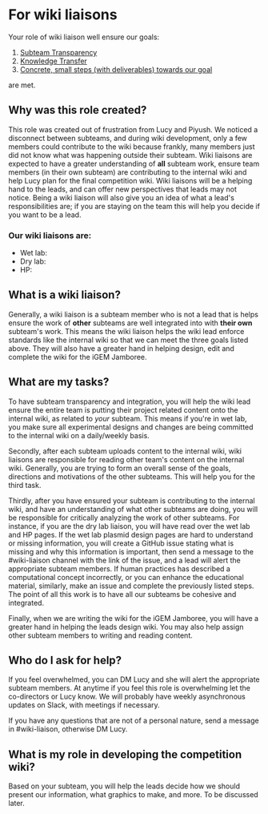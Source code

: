 # For wiki liaisons

Your role of wiki liaison well ensure our goals:

1. [Subteam Transparency](../index.md#subteam-transparency)
2. [Knowledge Transfer](../index.md#knowledge-transfer)
3. [Concrete, small steps (with deliverables) towards our goal](../index.md#concrete-small-steps-with-deliverables-towards-our-goal)

are met.

## Why was this role created? 
This role was created out of frustration from Lucy and Piyush. We noticed a disconnect between subteams, and during wiki development, only a few members could contribute to the wiki because frankly, many members just did not know what was happening outside their subteam. Wiki liaisons are expected to have a greater understanding of **all** subteam work, ensure team members (in their own subteam) are contributing to the internal wiki and help Lucy plan for the final competition wiki. Wiki liaisons will be a helping hand to the leads, and can offer new perspectives that leads may not notice. Being a wiki liaison will also give you an idea of what a lead's responsibilities are; if you are staying on the team this will help you decide if you want to be a lead.

### Our wiki liaisons are: 
- Wet lab:
- Dry lab:
- HP:

## What is a wiki liaison?
Generally, a wiki liaison is a subteam member who is not a lead that is helps ensure the work of **other** subteams are well integrated into with **their own** subteam's work. This means the wiki liaison helps the wiki lead enforce standards like the internal wiki so that we can meet the three goals listed above. They will also have a greater hand in helping design, edit and complete the wiki for the iGEM Jamboree.

## What are my tasks? 
To have subteam transparency and integration, you will help the wiki lead ensure the entire team is putting their project related content onto the internal wiki, as related to *your* subteam. This means if you're in wet lab, you make sure all experimental designs and changes are being committed to the internal wiki on a daily/weekly basis.

Secondly, after each subteam uploads content to the internal wiki, wiki liaisons are responsible for reading other team's content on the internal wiki. Generally, you are trying to form an overall sense of the goals, directions and motivations of the other subteams. This will help you for the third task.

Thirdly, after you have ensured your subteam is contributing to the internal wiki, and have an understanding of what other subteams are doing, you will be responsible for critically analyzing the work of other subteams. For instance, if you are the dry lab liaison, you will have read over the wet lab and HP pages. If the wet lab plasmid design pages are hard to understand or missing information, you will create a GitHub issue stating what is missing and why this information is important, then send a message to the #wiki-liaison channel with the link of the issue, and a lead will alert the appropriate subteam members. If human practices has described a computational concept incorrectly, or you can enhance the educational material, similarly, make an issue and complete the previously listed steps. The point of all this work is to have all our subteams be cohesive and integrated.

Finally, when we are writing the wiki for the iGEM Jamboree, you will have a greater hand in helping the leads design wiki. You may also help assign other subteam members to writing and reading content.

## Who do I ask for help?
If you feel overwhelmed, you can DM Lucy and she will alert the appropriate subteam members. At anytime if you feel this role is overwhelming let the co-directors or Lucy know. We will probably have weekly asynchronous updates on Slack, with meetings if necessary.

If you have any questions that are not of a personal nature, send a message in #wiki-liaison, otherwise DM Lucy.

## What is my role in developing the competition wiki?
Based on your subteam, you will help the leads decide how we should present our information, what graphics to make, and more. To be discussed later.
